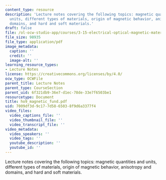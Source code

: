 ```yaml
---
content_type: resource
description: 'Lecture notes covering the following topics: magnetic quantities and
  units, different types of materials, origin of magnetic behavior, anisotropy and
  domains, and hard and soft materials.'
draft: false
file: /ol-ocw-studio-app/courses/3-15-electrical-optical-magnetic-materials-and-devices-fall-2006/7009df3d9c177d5865038f9d6a3377f4_ho9_magnetic_fundamentals.pdf
file_size: 98935
file_type: application/pdf
image_metadata:
  caption: ''
  credit: ''
  image-alt: ''
learning_resource_types:
- Lecture Notes
license: https://creativecommons.org/licenses/by/4.0/
ocw_type: OCWFile
parent_title: Lecture Notes
parent_type: CourseSection
parent_uid: 6f321db9-36e7-d1ec-78de-33e7f6503be1
resourcetype: Document
title: ho9_magnetic_fund.pdf
uid: 7009df3d-9c17-7d58-6503-8f9d6a3377f4
video_files:
  video_captions_file: ''
  video_thumbnail_file: ''
  video_transcript_file: ''
video_metadata:
  video_speakers: ''
  video_tags: ''
  youtube_description: ''
  youtube_id: ''
---
```

Lecture notes covering the following topics: magnetic quantities and units, different types of materials, origin of magnetic behavior, anisotropy and domains, and hard and soft materials.
